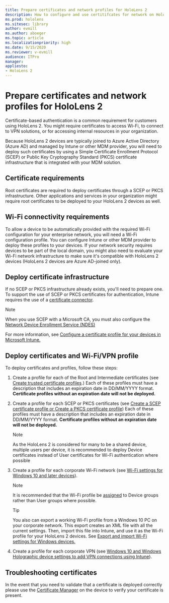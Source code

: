 ```yaml
---
title: Prepare certificates and network profiles for HoloLens 2
description: How to configure and use certitifcates for network on HoloLens 2 devices
ms.prod: hololens
ms.sitesec: library
author: evmill
ms.author: aboeger
ms.topic: article
ms.localizationpriority: high
ms.date: 9/15/2020
ms.reviewer: v-evmill
audience: ITPro
manager: 
appliesto:
- HoloLens 2
---
```

# Prepare certificates and network profiles for HoloLens 2

Certificate-based authentication is a common requirement for customers using HoloLens 2. You might require certificates to access Wi-Fi, to connect to VPN solutions, or for accessing internal resources in your organization.

Because HoloLens 2 devices are typically joined to Azure Active Directory (Azure AD) and managed by Intune or other MDM provider, you will need to deploy such certificates by using a Simple Certificate Enrollment Protocol (SCEP) or Public Key Cryptography Standard (PKCS) certificate infrastructure that is integrated with your MDM solution.

## Certificate requirements
Root certificates are required to deploy certificates through a SCEP or PKCS infrastructure. Other applications and services in your organization might require root certificates to be deployed to your HoloLens 2 devices as well. 

## Wi-Fi connectivity requirements
To allow a device to be automatically provided with the required Wi-Fi configuration for your enterprise network, you will need a Wi-Fi configuration profile. You can configure Intune or other MDM provider to deploy these profiles to your devices. If your network security requires devices to be part of the local domain, you might also need to evaluate your Wi-Fi network infrastructure to make sure it's compatible with HoloLens 2 devices (HoloLens 2 devices are Azure AD-joined only).

## Deploy certificate infrastructure
If no SCEP or PKCS infrastructure already exists, you'll need to prepare one. 
To support the use of SCEP or PKCS certificates for authentication, Intune requires the use of a [certificate connector](https://docs.microsoft.com/mem/intune/protect/certificate-connectors).

> [!NOTE]
> When you use SCEP with a Microsoft CA, you must also configure the [Network Device Enrollment Service (NDES)](https://docs.microsoft.com/mem/intune/protect/certificates-scep-configure#set-up-ndes)

For more information, see [Configure a certificate profile for your devices in Microsoft Intune.](https://docs.microsoft.com/intune/certificates-configure)

## Deploy certificates and Wi-Fi/VPN profile
To deploy certificates and profiles, follow these steps:
1.	Create a profile for each of the Root and Intermediate certificates (see [Create trusted certificate profiles](https://docs.microsoft.com/intune/protect/certificates-configure#create-trusted-certificate-profiles).) Each of these profiles must have a description that includes an expiration date in DD/MM/YYYY format. **Certificate profiles without an expiration date will not be deployed.**
1.	Create a profile for each SCEP or PKCS certificates (see [Create a SCEP certificate profile or Create a PKCS certificate profile](https://docs.microsoft.com/intune/protect/certficates-pfx-configure#create-a-pkcs-certificate-profile)) Each of these profiles must have a description that includes an expiration date in DD/MM/YYYY format. **Certificate profiles without an expiration date will not be deployed.**

    > [!NOTE]
    > As the HoloLens 2 is considered for many to be a shared device, multiple users per device, it is recommended to deploy Device certificates instead of User certificates for Wi-Fi authentication where possible

3.	Create a profile for each corporate Wi-Fi network (see [Wi-Fi settings for Windows 10 and later devices](https://docs.microsoft.com/intune/wi-fi-settings-windows)). 
    > [!NOTE]
    > It is recommended that the Wi-Fi profile be [assigned](https://docs.microsoft.com/mem/intune/configuration/device-profile-assign) to Device groups rather than User groups where possible. 

    > [!TIP]
    > You also can export a working Wi-Fi profile from a Windows 10 PC on your corporate network. This export creates an XML file with all the current settings. Then, import this file into Intune, and use it as the Wi-Fi profile for your HoloLens 2 devices. See [Export and import Wi-Fi settings for Windows devices.](https://docs.microsoft.com/mem/intune/configuration/wi-fi-settings-import-windows-8-1)

4.	Create a profile for each corporate VPN (see [Windows 10 and Windows Holographic device settings to add VPN connections using Intune](https://docs.microsoft.com/intune/vpn-settings-windows-10)).

## Troubleshooting certificates

In the event that you need to validate that a certificate is deployed correctly please use the [Certificate Manager](certificate-manager.md) on the device to verify your certificate is present.  



